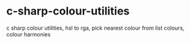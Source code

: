 c-sharp-colour-utilities
========================

c sharp colour utilities, hsl to rga, pick nearest colour from list colours, colour harmonies